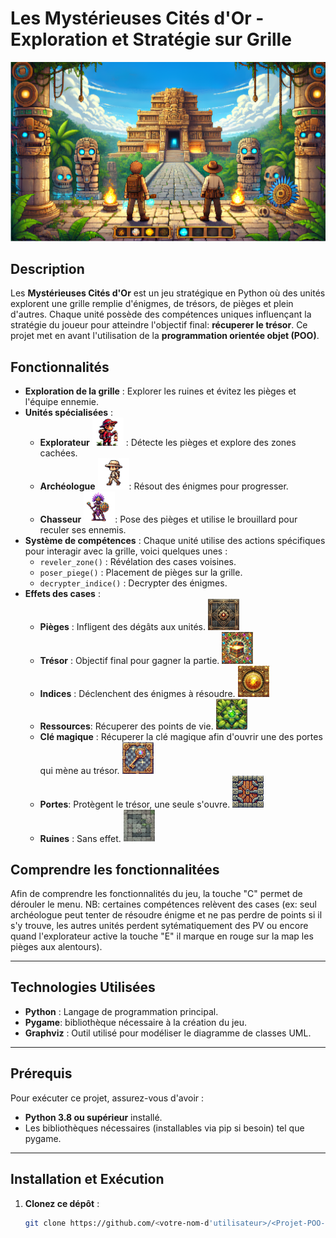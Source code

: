 # Les Mystérieuses Cités d'Or - Exploration et Stratégie sur Grille 
![Map_jeu](main/images/map_maya.png)

## Description

Les **Mystérieuses Cités d'Or** est un jeu stratégique en Python où des unités explorent une grille remplie d'énigmes, de trésors, de pièges et plein d'autres.  Chaque unité possède des compétences uniques influençant la stratégie du joueur pour atteindre l'objectif final: **récuperer le trésor**. Ce projet met en avant l'utilisation de la **programmation orientée objet (POO)**.

## Fonctionnalités
- **Exploration de la grille** : Explorer les ruines et évitez les pièges et l'équipe ennemie.
- **Unités spécialisées** :
   - **Explorateur**  <img src="images/explorateur.png" alt="Explorateur" width="50"> : Détecte les pièges et explore des zones cachées.
   - **Archéologue** <img src="images/archeologue.png" alt="Archeologue" width="50">: Résout des énigmes pour progresser.
   - **Chasseur** <img src="images/chasseur_2.png" alt="Chasseur" width="50">: Pose des pièges et utilise le brouillard pour reculer ses ennemis.
- **Système de compétences** : Chaque unité utilise des actions spécifiques pour interagir avec la grille, voici quelques unes :
   - `reveler_zone()` : Révélation des cases voisines.
   - `poser_piege()` : Placement de pièges sur la grille.
   - `decrypter_indice()` : Decrypter des énigmes.
- **Effets des cases** :
   - **Pièges** : Infligent des dégâts aux unités. <img src="main/images/case_piege2.png" alt="Piege" width="50">
   - **Trésor** : Objectif final pour gagner la partie.  <img src="main/images/case_tresor2.png" alt="Trésor" width="50">
   - **Indices** : Déclenchent des énigmes à résoudre.   <img src="main/images/case_indice2.png" alt="Indices " width="50">
   - **Ressources**: Récuperer des points de vie.  <img src="main/images/case_ressource2.png" alt="Ressources" width="50">
   - **Clé magique** : Récuperer la clé magique afin d'ouvrir une des portes qui mène au trésor.  <img src="main/images/case_clef.png" alt="clé magique" width="50">
   - **Portes**: Protègent le trésor, une seule s'ouvre.  <img src="main/images/case_porte.png" alt="Porte" width="50">
   - **Ruines** : Sans effet. <img src="main/images/case_ruine2.png" alt="Ruine" width="50">

## Comprendre les fonctionnalitées
Afin de comprendre les fonctionnalités du jeu, la touche "C" permet de dérouler le menu. NB: certaines compétences relèvent des cases (ex: seul archéologue peut tenter de résoudre énigme et ne pas perdre de points si il s'y trouve, les autres unités perdent sytématiquement des PV ou encore quand l'explorateur active la touche "E" il marque en rouge sur la map les pièges aux alentours).  

---

## Technologies Utilisées

- **Python** : Langage de programmation principal.
- **Pygame**: bibliothèque nécessaire à la création du jeu. 
- **Graphviz** : Outil utilisé pour modéliser le diagramme de classes UML.

---

## Prérequis

Pour exécuter ce projet, assurez-vous d'avoir :

- **Python 3.8 ou supérieur** installé.
- Les bibliothèques nécessaires (installables via pip si besoin) tel que pygame. 

---

## Installation et Exécution

1. **Clonez ce dépôt** :
   ```bash
   git clone https://github.com/<votre-nom-d'utilisateur>/<Projet-POO-Jeu-de-Ruines>.git

